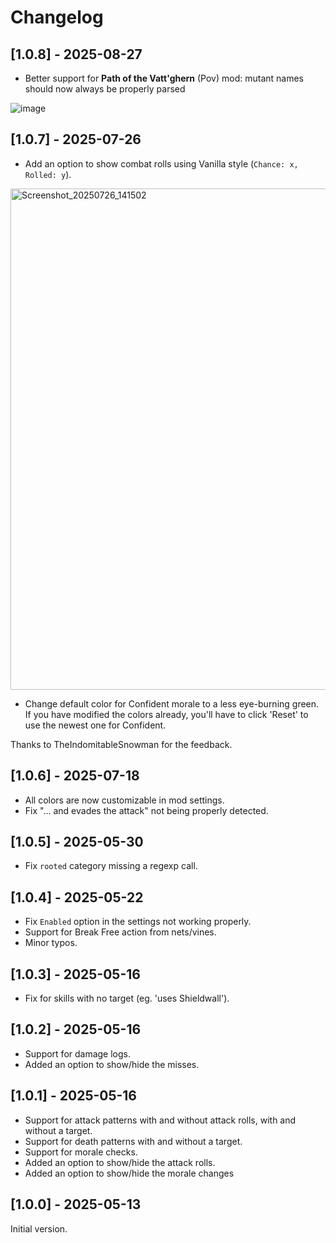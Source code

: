 # Changelog

## [1.0.8] - 2025-08-27

- Better support for **Path of the Vatt'ghern** (Pov) mod: mutant names should now always be properly parsed

![image](https://github.com/user-attachments/assets/c5002b0a-19ca-4e2e-84d1-b7ebe8a14a3a)

## [1.0.7] - 2025-07-26

- Add an option to show combat rolls using Vanilla style (`Chance: x, Rolled: y`).

<img width="1049" height="802" alt="Screenshot_20250726_141502" src="https://github.com/user-attachments/assets/ddca3b3a-72be-4c52-b8c7-3827253fd969" />

- Change default color for Confident morale to a less eye-burning green. If you have modified the colors already, you'll have to click 'Reset' to use the newest one for Confident.

Thanks to TheIndomitableSnowman for the feedback.

## [1.0.6] - 2025-07-18

- All colors are now customizable in mod settings.
- Fix "... and evades the attack" not being properly detected.

## [1.0.5] - 2025-05-30

- Fix `rooted` category missing a regexp call.

## [1.0.4] - 2025-05-22

- Fix `Enabled` option in the settings not working properly.
- Support for Break Free action from nets/vines.
- Minor typos.

## [1.0.3] - 2025-05-16

- Fix for skills with no target (eg. 'uses Shieldwall').

## [1.0.2] - 2025-05-16

- Support for damage logs.
- Added an option to show/hide the misses.

## [1.0.1] - 2025-05-16

- Support for attack patterns with and without attack rolls, with and without a target.
- Support for death patterns with and without a target.
- Support for morale checks.
- Added an option to show/hide the attack rolls.
- Added an option to show/hide the morale changes

## [1.0.0] - 2025-05-13

Initial version.
